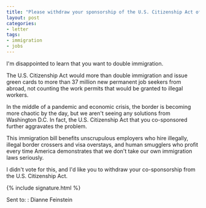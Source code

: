 ```yaml
---
title: "Please withdraw your sponsorship of the U.S. Citizenship Act of 2021"
layout: post
categories:
- letter
tags:
- immigration
- jobs
---
```


I'm disappointed to learn that you want to double immigration.

The U.S. Citizenship Act would more than double immigration and issue green cards to more than 37 million new permanent job seekers from abroad, not counting the work permits that would be granted to illegal workers.

In the middle of a pandemic and economic crisis, the border is becoming more chaotic by the day, but we aren't seeing any solutions from Washington D.C. In fact, the U.S. Citizenship Act that you co-sponsored further aggravates the problem.

This immigration bill benefits unscrupulous employers who hire illegally, illegal border crossers and visa overstays, and human smugglers who profit every time America demonstrates that we don't take our own immigration laws seriously.

I didn't vote for this, and I'd like you to withdraw your co-sponsorship from the U.S. Citizenship Act.

{% include signature.html %}

Sent to:
: Dianne Feinstein
